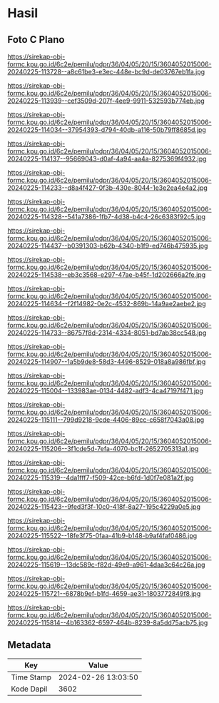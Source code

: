 # Hasil

## Foto C Plano

https://sirekap-obj-formc.kpu.go.id/6c2e/pemilu/pdpr/36/04/05/20/15/3604052015006-20240225-113728--a8c61be3-e3ec-448e-bc9d-de03767eb1fa.jpg

https://sirekap-obj-formc.kpu.go.id/6c2e/pemilu/pdpr/36/04/05/20/15/3604052015006-20240225-113939--cef3509d-207f-4ee9-9911-532593b774eb.jpg

https://sirekap-obj-formc.kpu.go.id/6c2e/pemilu/pdpr/36/04/05/20/15/3604052015006-20240225-114034--37954393-d794-40db-a116-50b79ff8685d.jpg

https://sirekap-obj-formc.kpu.go.id/6c2e/pemilu/pdpr/36/04/05/20/15/3604052015006-20240225-114137--95669043-d0af-4a94-aa4a-8275369f4932.jpg

https://sirekap-obj-formc.kpu.go.id/6c2e/pemilu/pdpr/36/04/05/20/15/3604052015006-20240225-114233--d8a4f427-0f3b-430e-8044-1e3e2ea4e4a2.jpg

https://sirekap-obj-formc.kpu.go.id/6c2e/pemilu/pdpr/36/04/05/20/15/3604052015006-20240225-114328--541a7386-1fb7-4d38-b4c4-26c6383f92c5.jpg

https://sirekap-obj-formc.kpu.go.id/6c2e/pemilu/pdpr/36/04/05/20/15/3604052015006-20240225-114437--b0391303-b62b-4340-b1f9-ed746b475935.jpg

https://sirekap-obj-formc.kpu.go.id/6c2e/pemilu/pdpr/36/04/05/20/15/3604052015006-20240225-114538--eb3c3568-e297-47ae-b45f-1d202666a2fe.jpg

https://sirekap-obj-formc.kpu.go.id/6c2e/pemilu/pdpr/36/04/05/20/15/3604052015006-20240225-114634--f2f14982-0e2c-4532-869b-14a9ae2aebe2.jpg

https://sirekap-obj-formc.kpu.go.id/6c2e/pemilu/pdpr/36/04/05/20/15/3604052015006-20240225-114733--86757f8d-2314-4334-8051-bd7ab38cc548.jpg

https://sirekap-obj-formc.kpu.go.id/6c2e/pemilu/pdpr/36/04/05/20/15/3604052015006-20240225-114907--1a5b9de8-58d3-4496-8529-018a8a986fbf.jpg

https://sirekap-obj-formc.kpu.go.id/6c2e/pemilu/pdpr/36/04/05/20/15/3604052015006-20240225-115004--133983ae-0134-4482-adf3-4ca47197f471.jpg

https://sirekap-obj-formc.kpu.go.id/6c2e/pemilu/pdpr/36/04/05/20/15/3604052015006-20240225-115111--799d9218-9cde-4406-89cc-c658f7043a08.jpg

https://sirekap-obj-formc.kpu.go.id/6c2e/pemilu/pdpr/36/04/05/20/15/3604052015006-20240225-115206--3f1cde5d-7efa-4070-bc1f-2652705313a1.jpg

https://sirekap-obj-formc.kpu.go.id/6c2e/pemilu/pdpr/36/04/05/20/15/3604052015006-20240225-115319--4da1fff7-f509-42ce-b6fd-1d0f7e081a2f.jpg

https://sirekap-obj-formc.kpu.go.id/6c2e/pemilu/pdpr/36/04/05/20/15/3604052015006-20240225-115423--9fed3f3f-10c0-418f-8a27-195c4229a0e5.jpg

https://sirekap-obj-formc.kpu.go.id/6c2e/pemilu/pdpr/36/04/05/20/15/3604052015006-20240225-115522--18fe3f75-0faa-41b9-b148-b9af4faf0486.jpg

https://sirekap-obj-formc.kpu.go.id/6c2e/pemilu/pdpr/36/04/05/20/15/3604052015006-20240225-115619--13dc589c-f82d-49e9-a961-4daa3c64c26a.jpg

https://sirekap-obj-formc.kpu.go.id/6c2e/pemilu/pdpr/36/04/05/20/15/3604052015006-20240225-115721--6878b9ef-b1fd-4659-ae31-1803772849f8.jpg

https://sirekap-obj-formc.kpu.go.id/6c2e/pemilu/pdpr/36/04/05/20/15/3604052015006-20240225-115814--4b163362-6597-464b-8239-8a5dd75acb75.jpg


## Metadata

| Key        | Value               |
| ---------- | ------------------- |
| Time Stamp | 2024-02-26 13:03:50 |
| Kode Dapil | 3602                |



